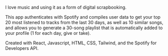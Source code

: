 I love music and using it as a form of digital scrapbooking. 

This app authenticates with Spotify and compiles user data to get your top 20 most listened to tracks from the last 30 days, as well as 10 similar songs, and allows you to generate a 30-song playlist that is automatically added to your profile (1 for each day, give or take).

Created with React, Javascript, HTML, CSS, Tailwind, and the Spotify for Developers API.